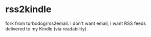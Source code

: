 rss2kindle
==========

fork from turbodog/rss2email.
I don't want email, I want RSS feeds delivered to my Kindle (via readability)
